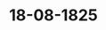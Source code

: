 ---  
schema: default  
title: 18-08-1825  
organization: Team Charlie  
notes: "<p>Description</p><p>zwei und zwanzigste Sitzung.

Geschehen, Frankfurt den 18. August 1825.

In Gegenwart

Von Seiten der Großherzöglich- und Herzoglich-Sächsischen Häuser: des

Großherzöglich- und Herzoglich-Sächsischen wirklichen Geheimen Raths, Herrn

Grafen von Beust;

Von Seiten Or a un schweigs und Naffau's: des Königlich-Hanndverischen Ge-

heimen Raths, Herrn von Hammerstein;

Protok. d. d. Bundesvers. XVII. 80.

eiten von Mecklenburg-Schwerin und Medklenburg-Strelitz: es Groß-

glich-Mecklenburg-Strelitzischen Staatsministers, Herrn von Penb;

zeiten Oldenburgs, Anhalts und Schwarzburgs: des Herzoglich-Olben-

rgischen Kammerherrn, Herrn von Both;

jenen von Hohenzollern, Liechtenstein, Reuß, Schaumburg-Lippe,

ppe und Walded: des Großherzoglich-hessischen Herrn Geheimen Raths, Frei-

rrn von Eeonhardi;

heiten der freien Städte, Lübec, Frankfurt, Bremen und Hamburg:

8 Herrn Syndicus Danz;

einer, des Kaiserlich-Oesterreichischen wirklichen Hofraths und Canzlei-Directors,

reiherrn von Handel.Von Seiten Oesterreichs: des Kaiserlich-Königlichen wirklichen Geheimen Raths, Herrn

Freiherrn von Münch-Bellinghausen;

Von Seiten Preussens: des Königlichen General-Postmeisters, Herrn von Nagler;

Von Seiten Baierns: des Königlichen wirklichen Staatsraths, Herrn von Pfeffel;

Von Seiten Sachsens: des Königlichen Geheimen Raths, Herrn von Carlowiz;

Von Seiten Hannovers: des Königlichen Geheimen Raths, Herrn von Hammerstein;

Von Seiten Würtembergs: des Königlichen Herrn Staatsraths, Frühern von 2 rott;

Von Seite. Badens: des Großherzoglichen Herrn Geheimen Raths, Freiherrn von

Plittersdorff

Von Seiten Kurhessens: des Kurfürstlichen wirklichen Geheimen Raths, Herrn von

Meyerfeld;

Von Seiten des Großherzogthums Hessen: des Großherzoglichen Herrn Geheimen

Staatsraths und Kammerherrn, Freiherrn von Gruben;

Von Seiten Danemarks, wegen Holstein und Lauenburg: des Königlich-Dänischen

Geheimen Conferenzraths, Herrn Grafen von Eyben;

Von Seiten der Niederlande, wegen des Großherzogthums Euremburg: des

Königlich-Niederländischen Generallieutenants, Herrn Grafen von Gränne;</p><p>§.90</p><p>verhältnisse des Hauses Schönburg im Deutschen Sunde betreffend.

(7. Sip. S. 2 v. 3. 1025.)

in der 7. dießjährigen Sitzung gewählte Commission erstattet Vortrag

ie Eingaben (Num. 40 v. 1818 und Num. 11 v. 1819) der Fürsten und Grafen,

von Schönburg, die Verhältnisse ihres Hauses im Deutschen Bunde betreffend.

der Vortrag wurde nebst seinen drei Nebenanlagen dem Protokolle unter Zahl 4 an-

und hierauf einhellig

besqlossen:

aß sämmtliche Gesandtschaften sich die Instructionen ihrer allerhöchsten, höchsten und

Regierungen darüber erbitten wollen,

welche Stellung, Vorzüge und Rechte dem Hause Schönburg im Deutschen Bunde

und durch denselben zu gewähren seyen?

ernächst innerhalb sechs Monaten darüber abstimmen zu können.</p><p>§.91</p><p>Forderungen an die ebemalige Reichsoperations-Casse.

126. Dip. § 141 v. 3. 1021)

der Kaiserlich-Königliche präsidirende Gesandte, Herr Freiherr von

ch-Dellinghausen, eröffnet, daß Seine Majestät der Kaiser, dem von der Bun-

sammlung gefaßten Beschlusse vom 10. Februar vorigen Jahres gemäß, den Hoffe-cretär Creußer zum Mitgliebe der für die Liquidation der Reichsoperations-Casse-Forde

rungen angeordneten Commission ernannt haben.

Der Königlich-Preussische Herr Gesandte zeigt an, daß der Königliche

Rechnungsrath Bierstädt von Seite Preussens zu dieser Commission ausersehen worden sey.

Der Königlich-Baierische Herr Gesandte: Seine Königliche Majestät von

Baiern haben dem im Bundebtagsbeschlusse vom 10. Februar vorigen Jahres in Betreff der

Forderungen an die ehemalige Reichsoperations-Casse (Prot. der 6. vorjähr. Sib. § 49) ge-

stellten Antrage auf Abordnung eines diesseitigen Rechnungsverständigen zur Bildung einer

Liquidations-Commission Allerhöchstihre Zustimmung zu ertheilen, und den bereits hier an-

wesenden Königlichen Oberrevisor Reich hierzu zu benennen geruht; wovon demnach die

Königliche Bundestagsgesandtschaft nunmehr zum Behufe der Einsetzung der beschlossenen

Liquidations-Commission Anzeige zu machen nicht unterläßt.

Präsidium. Da diese Commission unter den Augen des in dieser Angelegenheit

aufgestellten Bundestags-Aubschusses zu arbeiten hat, so wird es angemessen seyn, dieselbe

erst nach Wiedereröffnung der Sitzungen zusammentreten zu lassen; übrigens könnte den be-

treffenden hohen Regierungen überlassen werden, die nöthigen Gelovorschüsse zur Bestrei-

tung der Reiselosten und Diaten dieser Commissionsglieder seiner Zeit aus der Bundesma-

trikular-Casse zu erlangen.

Hierauf wurde einhellig

besalossen:

daß die Regierungen von Oesterreich, Preussen und Baiern ersucht werden, die

genannten Commissarien bis zum 1. Februar künftigen Jahres hierher abzusenden, damit die

Commission zur Prüfung der Forderungen an die vormalige Reichsoperations-Casse in

Wirksamkeit gejetzt werde; übrigens wäre die Bundesmatrikular-Casse zu ermächtigen, den

Commissionsmitgliedern, auf Verlangen der betreffenden Regierungen und gegen Verrechnung

die angemessenen Gelovorschüsse zur Bestreitung der Reiselosten und Diaten, unter Vorbe-

halt der Bestimmung des Diätensatzes, zu verabfolgen.</p><p>§.92</p><p>Uebereinkunft zwischen Seiner Durchlaucht dem Herzoge von Oldenburg

mit dem Herrn Grafen von Bentind, über die staatsrechtlichen Ver-

hälinisse der Herrschaft Kniphausen, und Garantie derselben von

Seiten des durchlauchtigsten Deutschen Sundes.

Der Herzoglich-Holstein-Oldenburgische, Anhalt- u. Fürstlich-Schwarz

burgische Gesandte, Herr von Both, für Oldenburg: Seine Herzögliche Durch-in Olbenburg baben die Gefandtschaft beauftragt, dieser hohen Versammlung hierneben

übter Abschrift eine zu Berlin am 8. Juni dieses Jahres, wegen der staatsrecht

Verhältnisse der Herrschaft Kniphausen, mit dem Grafen von Bentind, unter Ver-

der Höfe von Wien, St. Petersburg und Berlin, abgeschlossene und demnächst

de Vereinbarung mitzutheilen.

ranlassung und Zweck derselben gehen aus dem Eingange der Uebereinkunft hervor.

IX ist Folgendes verabredet:

Der Deutsche Bund ist um Uebernahme der Garantie dieses Abkommens mit der

Wirkung zu ersuchen, daß er auf die genaue und vollständige Erfüllung der in

demselben enthaltenen Bestimmungen achten, und insbesondere darauf halten wolle,

daß die zwischen Sr. Durchlaucht dem Herzoge von Oldenburg und dem Herrn Grafen

entstehenden Streitigkeiten auf dem durch das gegenwärtige Abkommen vereinbarten

Bege zur Entscheidung gebracht und die erfolgten Erkenntnisse auch pünctlich voll-

zogen werden. Zu dem Ende steht dem Herrn Besitzer der Herrschaft der Recurs

an die Bundesversammlung in allen vorkommenden Fällen offen-

Folge dieser Bestimmung haben nun Seine Herzogliche Durchlaucht die Gesandt-

ngewiesen, zu dem Zweck, wie er im Art. X angegeben, die Garantie des durchlauch

Deutschen Bundes nachzusuchen, an deren geneigter Gewährung Seine Durchlaucht

weniger zweifeln zu dürfen glauben, als durch die Uebereinkunft eine Eücke in Ver-

in, die dem Deutschen Bunde nicht gleichgültig seyn können, ergänzt worden.

esterreich. Da der Deutsche Bund in seiner Eigenschaft als Europäische Macht

bestreitbare Recht hat, die Uebernahme von Garantien zu beschliessen, so nehmen

aiserlich-Königliche Majestät nicht nur keinen Anstand, Sich für den von Sr. Her-

n Durchlaucht an den Bundestag gebrachten, eben vorgetragenen Wunsch mit leb

Interesse zu erklären, sondern Allerhöchstdieselben rechnen es Sich zur angenehmen

dieses durch Vermittelung Ihrer Russisch-Kaiserlichen und Königlich-Preussischen

tten, unter dem Beitritte Oesterreichs zu Stande gebrachte Abkommen der Bundes

mlung zur Uebernahme dessen Garantie um so angelegentlicher zu empfehlen, als

Deutschen Bunde nur erwünscht seyn kann, daß an die Stelle des bisher völlig

mmten und streitigen Verhältnisses der Herrschaft Kniphausen nunmehr ein sicherer,

meinsamen Interesse zusagender Rechtszustand treten werde, und als endlich die Si-

mlichkeit des Falles gegen anderweite Consequenz Bürgschaft leistet.

treussen. Seine Königliche Majestät von Preussen, mein allergnädigster Herr,

n als Bundesglieo Allerhöchstihre völlige Zustimmung zu der bei dem durchlauchtigsten Deutschen Bunde nachgesuchten Uebernahme der Garantie des vorliegenden Abtom-

mens, dessen Zweck und Sinn aus folgenden Eingangsworten desselben so klar und befrie-

bigend hervorgeht:

Nachdem in Folge der mit dem Tilsiter Frieden eingetretenen politischen Ereignisse

die Herrschaft Kniphausen mit der Erbherrschaft Jever in einem gemeinschaftlichen

Verwaltungsbezirk unter einem und demselben Gouvernement vereinigt und in die-

ser Vereinigung auch vorgefunden worden, als Sr. Majestät der Kaiser von Ruß-

land im Jahre 1813 von Zwer wieder Besitz nahmen, demnächst Ihre Kaiserliche

Majestät diese von Allerhöchstvenenselben wieder erworbene Erbherrschaft an Se.

Durchlaucht den Herzog von Olbenburg übertragen, ohne daß weder gleichzeitig

von Seiten der verbündeten Mächte, noch auch späterhin auf dem Wiener Congresse

über Kniphausen etwas festgesetzt wurde, aus dieser Unbestimmtheit aber mancherlei

Irrungen entstanden und daher auf den Wunsch der zum Congresse in Rachen im

Jahre 1818 vereinigt gewesenen Cabinete Rußland und Preussen sich haben bereit

finden lassen, eine Uebereinkunft zwischen Sr. Durchlaucht dem Herzoge von Olben-

burg und dem Grafen von Bentinck als Besitzer der Herrschaft Kniphausen zu ver-

mitteln, wodurch die Verhältnisse der letztern näher bestimmt und dabei von der

einen Seite das Interesse Sr. Herzoglichen Durchlaucht besonders in Beziehung

auf stattfindende Successionsverhältnisse und auf die Tage der die Herrschaft Knig-

hausen landwärts umgebenden Erbherrschaft Jever, und von der andern Seite die

Wünsche des Herrn Grafen, den Schuß des Deutschen Bundes, wie früherhin

des deutschen Reichs zu geniessen, berücksichtigt worden; so ist in Folge der unter

solcher Vermittelung jener Hofe und des zu ihnen auf ihre besondere Einladung hin.

zugetretenen Kaiserlich-Oesterreichischen Hofes statt gefundenen Verhandlungen u. 11.

Mein allergnädigster Herr hat — in Erwägung des Wunsches Sr. Durchlaucht des Her-

zogs von Olbenburg, daß es den dreien Mächten, unter deren Vermittelung dasselbe zu

Stande gekommen, gefallen möge, dazu beizutragen, daß solches auch im Verhältnisse zum

Bunde ins Leben trete — mich anzuweisen geruht, in Uebereinstimmung mit der verehrlichen

Prasidialgesandtschaft Sr. Majestät des Kaisers von Oesterreich, dieser hohen Versammlung

als dem Organe des Bundes, die Berücksichtigung des Antrags Sr. gedachten Durchlaucht

und die baldgefällige Beschlußnahme darüber angelegentlich anzuempfehlen.

Daiern. Die Gesandtschaft ist ermächtigt, dem Antrage auf Garantie der vorge

legten Uebereinkunft beizustimmen.

Königreich Sachsen: ist noch ohne Instruction über diesen Gegenstand.innover. Da in diesem Vertrage nichts enthalten ist, was den Rechten Dritter

ig seyn könnte, vielmehr durch solchen Mißhelligkeiten ausgeglichen werden, deren

Beilegung für beide Theile schon längst wünschenswerth seyn mußte; so haben Ihre

he Majestät kein Bedenken, dem Antrage auf Uebernahme der, Garantie beizu-

urtemberg: noch ohne Instruction.

aden. Da weder in der Wiener Congreß- noch in der Bundes-Acte über die Heir-

niphausen irgend eine Bestimmung enthalten, somit hinsichtlich derselben ein ganz

und individuelles, mit keinem der bereits bestehenden irgend zusammenhängendes

nliches Rechtsverhältniß vorhanden ist; so nehmen Sr. Königliche Hoheit der Groß-

einen Anstand, für die vorliegende, zwischen Sr. Durchlaucht dem Herzoge von Ob

und dem Herrn Grafen von Bentinck unter dem 8. Junius d. J. über die künftige

Stellung der Herrschaft Knipbausen und ihres Inhabers, des Grafen von Bentinck,

18 Herzogthum Oldenburg getroffene Uebereinkunft die bei dem Deutschen Bunde

chte Garantie, Ihres Orts und in Höchstihrer Eigenschaft als Mitglicb des Deut-

undes, zu übernehmen.

irhessen: tritt dieser Abstimmung der Großherzoglich-Badischen Gesandtschaft und

Präsidialantrage, nach erhaltener Instruction, hierdurch bei.

roßberzogthum Hessen. Indem die Gesandtschaft sich den den Kaiserlich-

ichischen, Königlich-Hanndverischen und Großherzoglich-Badischen Abstimmungen

unde liegenden Motiven und Rücksichten anschließt, nimmt sie, erhaltener Instruction

keinen Anstand, für die Gewährung der angetragenen Garantie zu stimmen.

anemark, wegen Holstein und Tauenburg: wie Oesterreich.

iederlande, wegen des Großherzogthums Luxemburg. Die Gesandt-

efindet sich zwar noch ohne Instruction, will aber, wenn heute hierüber der Be-

efaßt werden sollte, denselben nicht aufhalten.

ropherzöglich- und Herzoglich-Sächsische Häuser: für die Uebernah

Garantie.

raunschweig und Rassau: wie Euremburg.

ealenburg-Schwerin und Mecklenburg-Strelik. Die Gesandtschaft

nicht instruirt; sie will indessen den Beschluß nicht aufhalten.

ldenburg, Anhalt und Schwarzburg. Der Gesandte stimmt für die Curie

ernahme der Garantie des von Seiner Durchlaucht dem Herzoge von Olven-burg mit dem Grafen von Bentinck, wegen der Verhältnisse von Kniphausen, geschlossenen

Abkommens.

Hohenzollern, Liechtenstein, Reuß, Schaumburg-Lippe, Eippe und

Waldeck. Die Gesandtschaft ist noch nicht von sämmtlichen hohen Curientheilhabern über

die nachgesuchte Garantie mit Instruction versehen, will jedoch einen Beschluß nicht auf-

halten.

Die freien Städte: für die Uebernahme der Garantie.

Präsidium. Die Mehrheit habe sich für den Antrag auf Uebernahme der Ga-

rantie von Seiten des durchlauchtigsten Deutschen Bundes der zwischen Seiner Durch-

laucht dem Herzoge von Oldenburg und dem Herrn Grafen von Bentinck über die staats-

rechtlichen Verhältnisse der Herrschaft Kniphausen unterm 8. Juni dieses Jahres abgeschlos-

senen Uebereinkunft ausgesprochen; dagegen seyen andere Gesandtschaften noch mit ihren

Abstimmungen aus Mangel an Instructionen im Rückstande; Präsidium glaube demnach

die förmliche Schlußziehung bis zur Einlangung jener Abstimmungen, und somit bis

nach den dießjährigen Ferien aussetzen zu müssen, in so fern nicht etwa Seine Herzogliche

Durchlaucht noch vor Vertagung der Bundesversammlung die Ziehung des Beschlusses

wünschen sollten.

Der Herzoglich-Oldenburgische Herr Gesandte eröffnete: daß er Namens

seines höchsten Hofes die bereits vernommenen Zustimmungen zu seinem Antrage dankbar

anerkenne, und daß, so angenehm es ihm gewesen seyn würde, wenn schon heute darüber

ein Beschluß gefaßt worden wäre, er dennoch die freie Aeusserung hierüber von Seiten dei

noch damit zurückstehenden Gesandtschaften zu sehr ehre, um solche nicht noch abwarten zu

wollen, und in dieser Rücksicht gegen die Aussetzung des Beschlusses nichts zu erinnern

finde.

Die in der Herzoglich-Oldenburgischen Erklärung erwähnte Vereinbarung vom 8. Juni

d. J., ist diesem Protokolle unter Ziffer 5 angefügt.</p><p>§.93</p><p>Befoldungs und Pensions-Rücstände der zum vormaligen Reichskammer

gerichte gehörenden Personen betreffend.

(7. Sit. § 2d. 3

Die Commission für die reichskammergerichtlichen Angelegenheitet

erstattet folgenden Vortrag über die Besoldungs- und Penstons-Rückstände der zum ehema

ligen Kaiserlichen und Reichskammergerichte gehörenden Indiviouen:1. Die Tage dieser Angelegenheit ist in dem in ver 25. Sihung des Jahres 1822,

erstatteten Commissionsberichte dargelegt.

ie Commission ist darauf in der 25. Sitzung vom 18. December 1823 beauftragt,

Grund der Abstimmungen weitere Vorschläge zur endlichen Erledigung dieser Sache

iese Abstimmungen ergeben, daß die verschiedenen Vorschläge ver Commission nur

nigen Regierungen gebilligt sind, und daß also auf dieser Grundlage die Erledigung

Sache nicht zu erreichen ist.

2. Dagegen ist von den mehrsten Regierungen die Verwendung der restirenden

rzieler als das der Erreichung des Endzwecks angemessenste Mittel betrachtet.

3 ist zwar bisher nicht nur keine dieser Forderungen von den verschiebenen Regie-

ganz oder zum Theil ausbezahlt, sondern auch keine verselben ganz oder zum Theil

ich von den Kronen Baiern und Würtemberg ist in Ansehung der in deren Dienste

en Reichskammergerichts-Assessoren keine Bewilligung in Hinsicht debjenigen erfolgt,

nselben weniger wirklich bezahlt, als an Kammerzielern abgezogen ist.

er Versuch zur Zahlung der Restanten darf inzwischen nicht aufgegeben werden.

ist derselbe von den mehrsten Regierungen verlangt, theils wird, so lange kein an-

lusweg für die Befriedigung getroffen ist, die Aufgabe der restirenden Zieler nicht

eeinträchtigung verjenigen statt finden können, die ein Recht auf solche haben.

3. Aus diesen Gründen dürfte die Commission von der hohen Sundesversamm-

u ermächtigen seyn, den Gesandten der mit Rückständen aufgeführten Höfe ven

derselben anzuzeigen, und deren Erklärung darüber zu erbitten, um einen letzten

zu machen, die Berichtigung derselben ganz oder theilweise zu erlangen.

ieser Beschluß, den die Mehrheit der Abstimmungen begründet, dürfte keinem Zwei-

erliegen.

u dem Endzwecke der Ausführung desselben dürfte es angemessen seyn, durch die Bundes-

Direction die Auszüge aus den Büchern und die daraus hervorgehenden einzelnen

enverzeichnisse ausfertigen, solche aber durch die Commission an die betreffenden

tschaften gelangen zu lassen, welche sich von diesen die Erklärung in der Zeit von

8 drei Monaten zu erbitten haben würde.

aß denjenigen, welche ein Recht auf diese Restanten haben, der Weg Rechtens offen

um bei den Landesgerichten ihre Ansprüche geluend zu machen, ist übrigens ausser4. Von Seiner Majestät dem Könige der Niederlande ist erklärt, 1000 Fl. aus.

zahlen lassen zu wollen, wenn die übrigen Staaten eine gleiche Geneigtheit aussprechen,

und die Sache auf diese Weise definitiv erledigt werden kann.

Seine Herzogliche Durchlaucht der Herzog von Oldenburg haben, ungeachtet für Höchst.

dieselben keine Rückstandsforderung statt findet, sich erklärt, Ihre Beiträge zu einer allge-

meinen matrikularmäsigen Ausschreibung von 50,000 Fl. entrichten zu wollen, wenn auf

diese Weise diese Angelegenheit völlig erledigt wird.

Unter gleicher Voraussetzung hält sich, zufolge einer in der Commission geschehenen

Aeusserung, die Königlich-Großbritannisch-Hanndverische und die Herzoglich-Braunschwei-

gische Gesandtschaft ermächtigt, die Beiträge zu einer allgemeinen matrikularmnäsigen Aus-

schreibung von 50,000 Fl., für Hannover von 2163 Fl. 48 Kr. und für Braunschweig von

347 Fl. 26 Kr. zuzusichern.

Wenn die Verhandlung der Commission über die Restanten auch kein dem Endzwecke

entsprechendes Resultat herbeiführen sollte; so könnte solche doch vielleicht mehrere Regie-

rungen zu ähnlichen, und vielleicht zu unbedingten, mit ihren Rückständen in angemessenem

Verhältnisse stehenden, Bewilligungen veranlassen.

Denn es ist die Aeusserung des Commissionsgutachtens nicht bestritten, daß dieser

Gegenstand die Gefühle der Gerechtigkeit, der Billigkeit und der Großmuth in Anspruch

nimmt.

S. S. Fe weit aussehender die vollständige Erreichung des Endzwecks auf diesen

Wegen noch erscheint, desto günstiger sind die seit dem letzten Commissionsberichte einge-

tretenen Umstände, um wenigstens einen Theil der rückständigen Besoldungen gleich zu

berichtigen.

1.) Nach dem Ablaufe der über die alten Reichskammergerichts-Depositen erlassenen

Evictalladung, und nachdem keine Ansprüche gemeldet, ist nämlich ein Praeclusivum dar-

über erlassen.

Das aus diesen Depositen originirende und von der Königlich-Würtembergischen Re-

gierung mit den Zinsen zurückgezahlte Capital beträgt

21,361 Fl. 58 Rr.

und befindet sich seit dem 10. März 1825 in der Bundescanzlei-Casse.

(Protokoll der 6. Sizung vom 10. März 1825, §. 21.)

Dieses Capital ist also disponibel, und man hat immer die Absicht gehabt, dasselbe

zu der Berichtigung der Rückstände zu verwenden.

Die reichskammergerichtliche, seit dem 16. Februar 1818 hieber gebrachte Casse hat

inschlusse der bis zum 1. Julius 1817 in dieselbe geflossenen Rückstandszinsen der

spitalien die Summe von

5538 Fl. 23 ½ Rr.

zenn von dieser Summe, um wenigstens nicht ganz ohne einigen Gelovorrath zu

für unvorherzusehende Ausgaben die zurückzubehaltende Summe von

2000 Fl. Rr.

gen wird; so bleiben von diesem Cassenbestande disponibel

3538 Fl. 23/. K1.

in allem kann also sogleich die Summe von

24,000 Fl. 21½ Rr.

erichtigung der Rückstände verwandt werden.

6. Die besoldeten Mitglieder des Kammergerichts, und die Boten, die auch aus

ustentationscasse einen Gehalt bezogen, haben die ersten Ansprüche auf Befriedigung,

en die Kammerzieler zur Sustentation angewiesen sind.

ihre Forderungen betragen

27,795 Fl. 47 Kr.

die auch besoldeten Boten haben circa 6,900 Fl. — Kr. zu fordern.

diese erste Classe der Rückstände beträgt also in allem

34,695 Fl. 47 Kr.

die Commission schlägt vor,

die Hälfte der Rückstände dieser ersten und privilegirtesten Classe mit 17,347 Fl.

kr. von der im vorigen 5. erwähnten disponiblen, im Ganzen

24,000 Fl. 21 ½/ Rr.

enden Summe zu berichtigen.

zon der zweiten, dritten und vierten Classe der Rückstände, indem zufolge der Anzeige

rrn Grafen von Reigersberg an die Bundesversammlung, dessen Forderung hier aus-

kann wegen fehlenden Fonds noch zur Zeit nur auf die zweite und dritte Classe,

ider! nur auf eine sehr unvollständige Weise, Rücksicht genommen werden.

Diese beiden Classen bestehen, zufolge des Commissionsberichts vom Jahre 1822, aus

ükständigen Besoldung des noch lebenden Canzleipersonals, und aus der rückständigen

lung verstorbener Canzleipersonen.

Unter diesen Canzleipersonen und deren Erben sollen sich mehrere befinden, die in

üder Armuth sind.Obgleich sich einige Verschiedenheit der Meinungen über die Verbindlichkeit zu dere

Bezahlung, und noch keine Entschiedenheit über den zu bewilligenden Betrag in den A1

stimmungen gezeigt hat; so dürfte doch daraus kein Zweifel entstehen, ihnen wenigsten

einen geringen Abtrag auf ihre Forderungen zuzubilligen.

Ohne daher ein Präjudiz in Hinsicht ihrer feststellen zu wollen, glaubt die Con

mission, darauf antragen zu dürfen, daß ihrem bringenden Rochstande wenigstens ein

interimistische Unterstützung gewährt werde.

Wenn daher für das noch lebende Canzleipersonale und für die Erben verstorbene

Canzleipersonen, mit Ausschluß ihrer Ansprüche auf Rückstände vor 1803, das Minimun

zum Grunde gelegt wird; so würde hierauf wenigstens ein Theil von dem vorhandene

disponiblen Fonds ausbezahlt werden können.

Diesemnach schlägt die Commission

2) vor, den noch übrigen Theil des vorhandenen Geldes mit 7,552 Fl. 28 Kr. z1

dem theilweisen Abtrage dieser Forderungen zweiter und dritter Classe angeführtermaßen pri

rata der Forderungen zu verwenden.

§ 7. Der lange Zeitverlauf, in welchem die Rückstände entbehrt sind, und das groß

Bedürfniß derjenigen, welche sie zu fordern haben, begründen den Wunsch, ihnen gleich ein

theilweise Zahlung zu bewilligen. Es kommt hinzu, daß das Gelo baar vorhanden ist

und daß eine nutzbare Anlegung desselben auf kurze Zeit von der einen Seite mißlich

von der andern schwierig erscheint.

Diese Gründe dürften vielleicht für mehrere der hohen Gefandtschaften ausreichen, di

Vorschläge der Commission gleich zu genehmigen.

Umfrage

Desterreich: findet kein Bedenken, beiden Anträgen beizupflichten, und trägt somit

darauf an:

1) daß dem von der Commission in ihrem Vortrage vom 15. Juli 1822 gemachter

Vorschlage einer Geloumlage nach der Bundesmatrikel zur Bezahlung der Forderungen al

die Reichskammergerichtscasse dermalen keine Folge zu geben sey, weil sich die Mehrheit

und insbesondere diejenigen, welche mit keinem Rückstande zur ehemaligen Reichspfennigmei

sterei verhaftet sind, dagegen erklärt haben; dann

2) daß diejenigen Regierungen, welche mit Rückständen zur erwähnten Casse aufge-

führt werden, zur Berichtigung derselben aufzufordern seyen; demnach aber

3) die für die kammergerichtlichen Angelegenheiten bestehende Commission ermächtigt

werde, den Gesandtschaften der mit Rückständen aufgeführten Höfe den Betrag derselben

anzuzeigen, und sich deren Erklärungen darüber zu erbitten, um die Berichtigung derselbender theilweise zu erlangen. Zum Zwecke der Ausführung aber wären durch die

Kanzlei-Direction die Auszüge aus den Büchern und die daraus hervorgehenden

n Restantenverzeichnisse ausfertigen und solche durch die Commission an die betref-

Gesandtschaften gelangen zu lassen, welche sich von diesen die Erklärung binnen zwei

1 Monaten zu erbitten haben würde; endlich

von der disponiblen, in der Bundescasse deponirten Baarschaft den Betrag von

Fl. 213 Kr., nach dem in dem Commissionsgutachten erwähnten Verhältnisse, für die

ten Mitglieder und Diener des Kammergerichts, dann für die zweite und dritt-

der kammergerichtlichen Individuen zu verwenden.

reussen: tritt den Commissionsanträgen und der Oesterreichischen Abstimmung voll-

n bei.

aiern: deßgleichen.

onigreich Sachsen: tritt den Commissionsanträgen bei.

annover: mit dem Commissionsantrage einverstanden.

Zürtemberg. Die Königliche Gesandtschaft hätte zwar gewünscht, daß der Ver-

gemaaßstab der angetragenen Unterstützungen zuvörderst den allerhöchsten und höch-

undesregierungen zur Beurtheilung vorgelegt worden wäre; sie findet indessen kein

ten, unter den obwaltenden, eine besondere Rücksicht motivirenden Umständen, dem

er Commission gestellten Antrage, wegen alsbaldiger Vertheilung des baaren Vor-

beizutreten, wenn die Mehrheit dieser hohen Versammlung sich dafür entscheiden sollte.

haden. Die einzige noch zu entscheidende Frage betrifft die Vertheilung der vor-

ien Gelomittel unter die zu ihrem Bezug Berechtigten. Da nun die Gesandtschaft

Bereitwilligkeit ihrer Regierung, die Forderungen der Betheiligten so viel thunlich

riedigen, überzeugt ist, und da die Mehrheit sich für den von der Commission vor-

jenen Vertheilungsmaaßstab aussprechen dürfte; so will die Gesandtschaft, obschon

nstruirt, dennoch die Ziehung des Beschlusses nicht aufhalten.

kurhessen: mit den Commissionsanträgen einverstanden.

Großherzogthum Hessen: mit den Commissionsanträgen einverstanden.

danemark, wegen Holstein und Tauenburg: ebenfalls.

Lieverlande, wegen des Großherzogthums Luxemburg: trat ebenfalls

Commissionsanträgen bei.

Großberzöglich- und Herzoglich-Sächsische Häuser: wie Baden, in Anse-

der Vertheilung des vorhandenen baaren Geldes, und ohne wegen etwa rückständiger

ierzieler etwas einzuräumen.

Traunschweig und Rassau: mit den Commissionsanträgen einverstanden.MecklenburgsSchwerin und Medklenburg-Sireliß. Die Gesandtschaft sei

zwar ohne Instruction, wolle aber den Beschluß nicht aufhalten.

Oldenburg, Anhalt und Schwarzburg: stimmt für die Commissionsanträge.

Hohenzollern, Riechtenstein, Reuß, Schaumburg-Lippe, Lippe un

Waldeck. Die Gesandtschaft sey zwar hierüber nicht instruirt, wolle aber die Ziehung de

Beschlusses nicht aufhalten.

Die freien Städte: stimmen für die Annahme der Commissionsvorschläge.

Da die Gesandtschaften, welche noch nicht mit Instructionen versehen waren, der Mehrhei

beitraten und den Beschluß nicht aufhalten zu wollen erklärten, so wurde nunmehr folgende

Beschluh

gefaßt:

1) Daß dem von der Bundestags-Commission in ihrem Vortrage vom 15. Juli 182.

gemachten Antrage auf eine Geloumlage nach der Bundesmatrikel zur Bezahlung der For

derungen an die kammergerichtliche Casse dermalen keine Folge zu geben sey; daß vielmeh

2) diejenigen Regierungen, welche noch mit Rückständen in der erwähnten Casse nach

geführt werden, zur Berichtigung derselben aufzufordern seyen; daß demnach

3) die für die reichskammergerichtlichen Angelegenheiten bestehende Commission ei

mächtigt werde, den Gesandtschaften der mit Rückständen aufgeführten Höfe ven Betra

derselben anzuzeigen und deren Erklärungen darüber zu erbitten, um einen letzten Versuc

zu machen, die Berichtigung derselben ganz oder theilweise zu erlangen.

Zu dem Endzwecke der Ausführung desselben wären durch die Canzleidirection die Aut

züge aus den Büchern und die daraus hervorgehenden einzelnen Restantenverzeichnisse aus

fertigen, solche aber durch die Commission an die betreffenden Gesandtschaften gelangenz

lassen, welche sich von dieser die Erklärungen in der Zeit von zwei bis drei Monate

zu erbitten habe.

4) Von der in der Bundescasse deponirten Baarschaft — 24,900 Fl. 21½ Kr. R. II

zur Berichtigung eines Theils der Besoldungsrückstände in der Art zu verwenden, daß

a) den aus der Sustentationscasse besoldeten Cameralpersonen und den Boten die Hälft

ihrer Rückstände mit — 11,347 Fl. 532 Kr., dann

b) der zweiten und dritten Classe der Rückstände der Kammergerichts-Individuen un

ihrer Erben Cals interimistische Unterstützung und ohne Präjudiz) 7552 Fl. 28 K.

pro rata der Forderungen, jedoch mit Ausschluß ihrer Ansprüche auf Rückstänt

bis 1803, ausgezahlt würden.

In der heutigen Sitzung wurden noch zwei Separat-Protokolle und eine Registratu

aufgenommen.

Folgen die Unterschriften.</p>"  
resources:  
- format: png  
  name: Page85[0].png  
  url: ../../data_img/Protokolle_BV_17_1825/18-08-1825/Page85[0].png  
- format: png  
  name: Page86[0-90-91].png  
  url: ../../data_img/Protokolle_BV_17_1825/18-08-1825/Page86[0-90-91].png  
- format: png  
  name: Page87[91-92].png  
  url: ../../data_img/Protokolle_BV_17_1825/18-08-1825/Page87[91-92].png  
- format: png  
  name: Page88[92].png  
  url: ../../data_img/Protokolle_BV_17_1825/18-08-1825/Page88[92].png  
- format: png  
  name: Page89[92].png  
  url: ../../data_img/Protokolle_BV_17_1825/18-08-1825/Page89[92].png  
- format: png  
  name: Page90[92].png  
  url: ../../data_img/Protokolle_BV_17_1825/18-08-1825/Page90[92].png  
- format: png  
  name: Page91[92-93].png  
  url: ../../data_img/Protokolle_BV_17_1825/18-08-1825/Page91[92-93].png  
- format: png  
  name: Page92[93].png  
  url: ../../data_img/Protokolle_BV_17_1825/18-08-1825/Page92[93].png  
- format: png  
  name: Page93[93].png  
  url: ../../data_img/Protokolle_BV_17_1825/18-08-1825/Page93[93].png  
- format: png  
  name: Page94[93].png  
  url: ../../data_img/Protokolle_BV_17_1825/18-08-1825/Page94[93].png  
- format: png  
  name: Page95[93].png  
  url: ../../data_img/Protokolle_BV_17_1825/18-08-1825/Page95[93].png  
- format: png  
  name: Page96[93].png  
  url: ../../data_img/Protokolle_BV_17_1825/18-08-1825/Page96[93].png  
- format: png  
  name: Page97[93].png  
  url: ../../data_img/Protokolle_BV_17_1825/18-08-1825/Page97[93].png  
category:   
  - Protokolle_BV_17_1825  
maintainer: Tao Luo  
maintainer_email: t.luo.21@abdn.ac.uk  
---